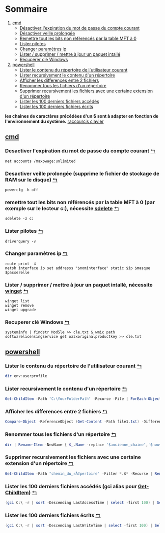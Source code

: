 # Sommaire
1. [cmd](#cmd)
    - [Désactiver l'expiration du mot de passe du compte courant](#desactiver-lexpiration-du-mot-de-passe-du-compte-courant-)
    - [Désactiver veille prolongée](#desactiver-veille-prolong%C3%A9e-supprime-le-fichier-de-stockage-de-ram-sur-le-disque-)
    - [Remettre tout les bits non référencés par la table MFT à 0](#remettre-tout-les-bits-non-r%C3%A9f%C3%A9renc%C3%A9s-par-la-table-mft-%C3%A0-0-par-exemple-sur-le-lecteur-c-n%C3%A9cessite-sdelete-)
    - [Lister pilotes](#lister-pilotes-)
    - [Changer paramètres ip](#changer-paramètres-ip-)
    - [Lister / supprimer / mettre à jour un paquet intallé](#lister--supprimer--mettre-%C3%A0-jour-un-paquet-intall%C3%A9-n%C3%A9cessite-winget-)
    - [Récupérer clé Windows](#recuperer-clé-windows-)
2. [powershell](#powershell)
    - [Lister le contenu du répertoire de l'utilisateur courant](#lister-le-contenu-du-r%C3%A9pertoire-de-lutilisateur-courant-)
    - [Lister recursivement le contenu d'un répertoire](#lister-recursivement-le-contenu-dun-répertoire-)
    - [Afficher les differences entre 2 fichiers](#afficher-les-differences-entre-2-fichiers-)
    - [Renommer tous les fichiers d'un répertoire](#renommer-tous-les-fichiers-dun-répertoire-)
    - [Supprimer recursivement les fichiers avec une certaine extension d'un répertoire](#supprimer-recursivement-les-fichiers-avec-une-certaine-extension-dun-répertoire-)
    - [Lister les 100 derniers fichiers accédés](#lister-les-100-derniers-fichiers-acc%C3%A9d%C3%A9s-gci-alias-pour-get-childitem-)
    - [Lister les 100 derniers fichiers écrits](#lister-les-100-derniers-fichiers-écrits-)

**les chaines de caractères précédées d'un $ sont à adapter en fonction de l'environnement du système.**
[raccourcis clavier](https://ss64.com/nt/syntax-keyboard.html)

## [cmd](https://ss64.com/nt/)
### Desactiver l'expiration du mot de passe du compte courant [↰](#sommaire)
```batch
net accounts /maxpwage:unlimited
```
### Desactiver veille prolongée (supprime le fichier de stockage de RAM sur le disque) [↰](#sommaire)
```batch
powercfg -h off
```
### remettre tout les bits non référencés par la table MFT à 0 (par exemple sur le lecteur c:), nécessite [sdelete](https://learn.microsoft.com/fr-fr/sysinternals/downloads/sdelete) [↰](#sommaire)
```batch
sdelete -z c:
```
### Lister pilotes [↰](#sommaire)
```batch
driverquery -v
```
### Changer paramètres ip [↰](#sommaire)
```batch
route print -4
netsh interface ip set addresss "$nominterface" static $ip $masque $passerelle
```
### Lister / supprimer / mettre à jour un paquet intallé, nécessite [winget](https://github.com/microsoft/winget-cli/releases) [↰](#sommaire)
```batch
winget list
winget remove
winget upgrade
```
### Recuperer clé Windows [↰](#sommaire)
```batch
systeminfo | findstr ModŠle >> cle.txt & wmic path softwarelicensingservice get oa3xoriginalproductkey >> cle.txt
```

## [powershell](https://ss64.com/ps/)

### Lister le contenu du répertoire de l'utilisateur courant [↰](#sommaire)
```powershell
dir env:userprofile
```

### Lister recursivement le contenu d'un répertoire [↰](#sommaire)
```powershell
Get-ChildItem -Path 'C:\YourFolderPath' -Recurse -File | ForEach-Object { $_.BaseName } | Out-File -FilePath '.\liste.txt'
```

### Afficher les differences entre 2 fichiers [↰](#sommaire)
```powershell
Compare-Object -ReferenceObject (Get-Content -Path file1.txt) -DifferenceObject (Get-Content -Path file2.txt)
```

### Renommer tous les fichiers d'un répertoire [↰](#sommaire)
```powershell
dir | Rename-Item -NewName { $_.Name -replace '$ancienne_chaine','$nouvelle_chaine' }
```

### Supprimer recursivement les fichiers avec une certaine extension d'un répertoire [↰](#sommaire)
```powershell
Get-ChildItem -Path "chemin_du_rÃ©pertoire" -Filter *.$* -Recurse | Remove-Item
```

### Lister les 100 derniers fichiers accédés (gci alias pour [Get-ChildItem](https://blog.netwrix.com/2023/06/21/get-childitem-cmdlet-in-powershell/)) [↰](#sommaire)
```powershell
(gci C:\ -r | sort -Descending LastAccessTime | select -first 100) | Select-Object -Property LastAccessTime,FullName
```

### Lister les 100 derniers fichiers écrits [↰](#sommaire)
```powershell
(gci C:\ -r | sort -Descending LastWriteTime | select -first 100) | Select-Object -Property LastWriteTime,FullName
```
